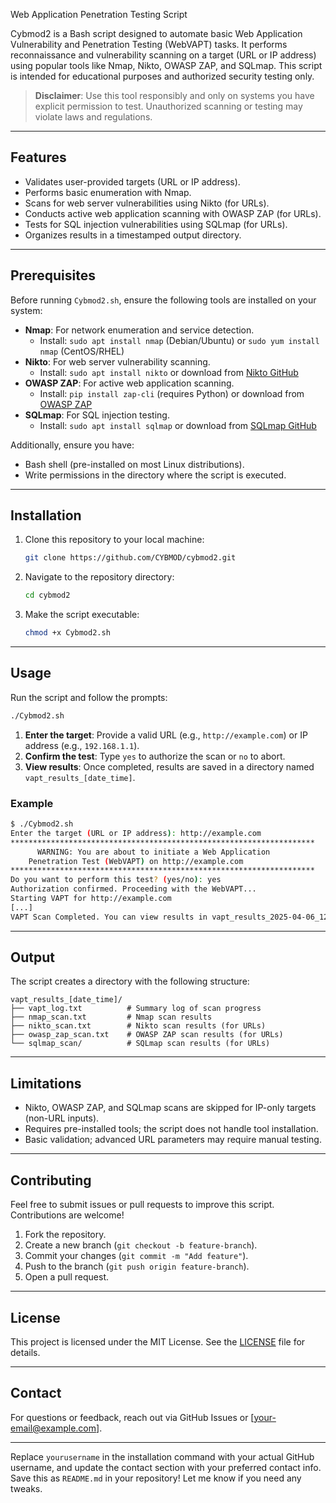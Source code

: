 Web Application Penetration Testing Script

Cybmod2 is a Bash script designed to automate basic Web Application Vulnerability and Penetration Testing (WebVAPT) tasks. It performs reconnaissance and vulnerability scanning on a target (URL or IP address) using popular tools like Nmap, Nikto, OWASP ZAP, and SQLmap. This script is intended for educational purposes and authorized security testing only.

> **Disclaimer**: Use this tool responsibly and only on systems you have explicit permission to test. Unauthorized scanning or testing may violate laws and regulations.

---

## Features
- Validates user-provided targets (URL or IP address).
- Performs basic enumeration with Nmap.
- Scans for web server vulnerabilities using Nikto (for URLs).
- Conducts active web application scanning with OWASP ZAP (for URLs).
- Tests for SQL injection vulnerabilities using SQLmap (for URLs).
- Organizes results in a timestamped output directory.

---

## Prerequisites
Before running `Cybmod2.sh`, ensure the following tools are installed on your system:
- **Nmap**: For network enumeration and service detection.
  - Install: `sudo apt install nmap` (Debian/Ubuntu) or `sudo yum install nmap` (CentOS/RHEL)
- **Nikto**: For web server vulnerability scanning.
  - Install: `sudo apt install nikto` or download from [Nikto GitHub](https://github.com/sullo/nikto)
- **OWASP ZAP**: For active web application scanning.
  - Install: `pip install zap-cli` (requires Python) or download from [OWASP ZAP](https://www.zaproxy.org/)
- **SQLmap**: For SQL injection testing.
  - Install: `sudo apt install sqlmap` or download from [SQLmap GitHub](https://github.com/sqlmapproject/sqlmap)

Additionally, ensure you have:
- Bash shell (pre-installed on most Linux distributions).
- Write permissions in the directory where the script is executed.

---

## Installation
1. Clone this repository to your local machine:
   ```bash
   git clone https://github.com/CYBMOD/cybmod2.git
   ```
2. Navigate to the repository directory:
   ```bash
   cd cybmod2
   ```
3. Make the script executable:
   ```bash
   chmod +x Cybmod2.sh
   ```

---

## Usage
Run the script and follow the prompts:
```bash
./Cybmod2.sh
```

1. **Enter the target**: Provide a valid URL (e.g., `http://example.com`) or IP address (e.g., `192.168.1.1`).
2. **Confirm the test**: Type `yes` to authorize the scan or `no` to abort.
3. **View results**: Once completed, results are saved in a directory named `vapt_results_[date_time]`.

### Example
```bash
$ ./Cybmod2.sh
Enter the target (URL or IP address): http://example.com
********************************************************************
      WARNING: You are about to initiate a Web Application          
    Penetration Test (WebVAPT) on http://example.com            
********************************************************************
Do you want to perform this test? (yes/no): yes
Authorization confirmed. Proceeding with the WebVAPT...
Starting VAPT for http://example.com
[...]
VAPT Scan Completed. You can view results in vapt_results_2025-04-06_12:00:00
```

---

## Output
The script creates a directory with the following structure:
```
vapt_results_[date_time]/
├── vapt_log.txt          # Summary log of scan progress
├── nmap_scan.txt         # Nmap scan results
├── nikto_scan.txt        # Nikto scan results (for URLs)
├── owasp_zap_scan.txt    # OWASP ZAP scan results (for URLs)
└── sqlmap_scan/          # SQLmap scan results (for URLs)
```

---

## Limitations
- Nikto, OWASP ZAP, and SQLmap scans are skipped for IP-only targets (non-URL inputs).
- Requires pre-installed tools; the script does not handle tool installation.
- Basic validation; advanced URL parameters may require manual testing.

---

## Contributing
Feel free to submit issues or pull requests to improve this script. Contributions are welcome!

1. Fork the repository.
2. Create a new branch (`git checkout -b feature-branch`).
3. Commit your changes (`git commit -m "Add feature"`).
4. Push to the branch (`git push origin feature-branch`).
5. Open a pull request.

---

## License
This project is licensed under the MIT License. See the [LICENSE](LICENSE) file for details.

---

## Contact
For questions or feedback, reach out via GitHub Issues or [your-email@example.com].

---

Replace `yourusername` in the installation command with your actual GitHub username, and update the contact section with your preferred contact info. Save this as `README.md` in your repository! Let me know if you need any tweaks.
